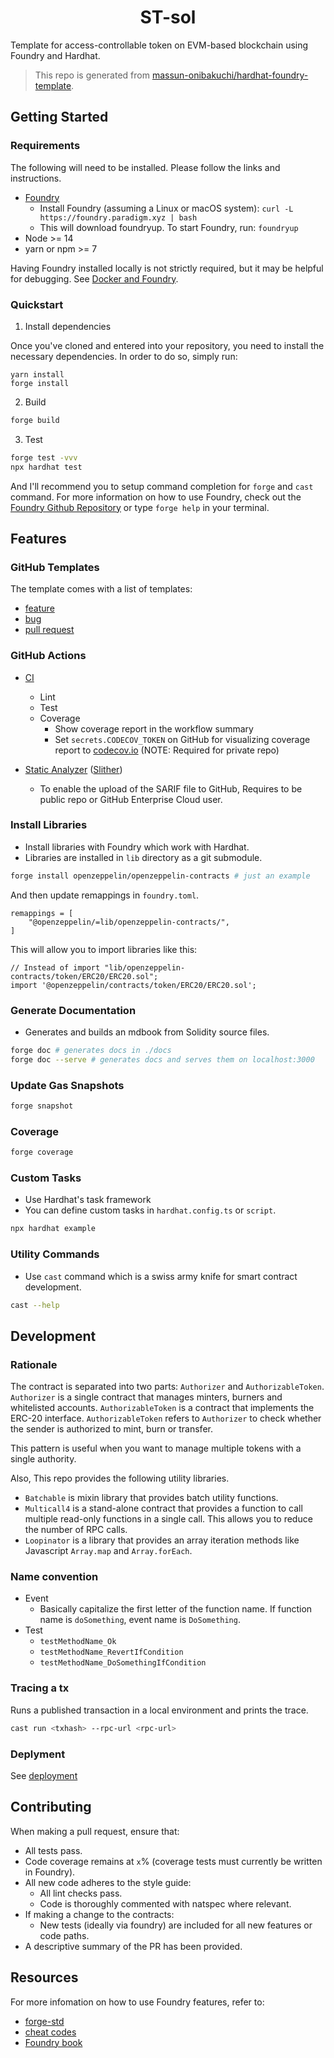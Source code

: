 # <h1 align="center"> ST-sol </h1>

Template for access-controllable token on EVM-based blockchain using Foundry and Hardhat.

> This repo is generated from [massun-onibakuchi/hardhat-foundry-template](https://github.com/massun-onibakuchi/hardhat-foundry-template/).

## Getting Started

### Requirements

The following will need to be installed. Please follow the links and instructions.

- [Foundry](https://github.com/foundry-rs/foundry)
  - Install Foundry (assuming a Linux or macOS system): `curl -L https://foundry.paradigm.xyz | bash`
  - This will download foundryup. To start Foundry, run: `foundryup`
- Node >= 14
- yarn or npm >= 7

Having Foundry installed locally is not strictly required, but it may be helpful for debugging. See [Docker and Foundry](https://book.getfoundry.sh/tutorials/foundry-docker).

### Quickstart

1. Install dependencies

Once you've cloned and entered into your repository, you need to install the necessary dependencies. In order to do so, simply run:

```shell
yarn install
forge install
```

2. Build

```bash
forge build
```

3. Test

```bash
forge test -vvv
npx hardhat test
```

And I'll recommend you to setup command completion for `forge` and `cast` command.
For more information on how to use Foundry, check out the [Foundry Github Repository](https://github.com/foundry-rs/foundry/tree/master/forge) or type `forge help` in your terminal.

## Features

### GitHub Templates

The template comes with a list of templates:

- [feature](.github/ISSUE_TEMPLATE/feature.md)
- [bug](.github/ISSUE_TEMPLATE/bug.md)
- [pull request](.github/pull_request_template.md)

### GitHub Actions

- [CI](.github/workflows/ci.yml)

  - Lint
  - Test
  - Coverage
    - Show coverage report in the workflow summary
    - Set `secrets.CODECOV_TOKEN` on GitHub for visualizing coverage report to [codecov.io](https://about.codecov.io/product/features/) (NOTE: Required for private repo)

- [Static Analyzer](.github/workflows/slither.yml) ([Slither](https://github.com/crytic/slither))
  - To enable the upload of the SARIF file to GitHub, Requires to be public repo or GitHub Enterprise Cloud user.

### Install Libraries

- Install libraries with Foundry which work with Hardhat.
- Libraries are installed in `lib` directory as a git submodule.

```bash
forge install openzeppelin/openzeppelin-contracts # just an example
```

And then update remappings in `foundry.toml`.

```
remappings = [
    "@openzeppelin/=lib/openzeppelin-contracts/",
]
```

This will allow you to import libraries like this:

```solidity
// Instead of import "lib/openzeppelin-contracts/token/ERC20/ERC20.sol";
import '@openzeppelin/contracts/token/ERC20/ERC20.sol';
```

### Generate Documentation

- Generates and builds an mdbook from Solidity source files.

```bash
forge doc # generates docs in ./docs
forge doc --serve # generates docs and serves them on localhost:3000
```

### Update Gas Snapshots

```sh
forge snapshot
```

### Coverage

```sh
forge coverage
```

### Custom Tasks

- Use Hardhat's task framework
- You can define custom tasks in `hardhat.config.ts` or `script`.

```bash
npx hardhat example
```

### Utility Commands

- Use `cast` command which is a swiss army knife for smart contract development.

```bash
cast --help
```

## Development

### Rationale

The contract is separated into two parts: `Authorizer` and `AuthorizableToken`. `Authorizer` is a single contract that manages minters, burners and whitelisted accounts. `AuthorizableToken` is a contract that implements the ERC-20 interface. `AuthorizableToken` refers to `Authorizer` to check whether the sender is authorized to mint, burn or transfer.

This pattern is useful when you want to manage multiple tokens with a single authority.

Also, This repo provides the following utility libraries.

- `Batchable` is mixin library that provides batch utility functions.
- `Multicall4` is a stand-alone contract that provides a function to call multiple read-only functions in a single call. This allows you to reduce the number of RPC calls.
- `Loopinator` is a library that provides an array iteration methods like Javascript `Array.map` and `Array.forEach`.

### Name convention

- Event
  - Basically capitalize the first letter of the function name. If function name is `doSomething`, event name is `DoSomething`.
- Test
  - `testMethodName_Ok`
  - `testMethodName_RevertIfCondition`
  - `testMethodName_DoSomethingIfCondition`

### Tracing a tx

Runs a published transaction in a local environment and prints the trace.

```bash
cast run <txhash> --rpc-url <rpc-url>
```

### Deplyment

See [deployment](./deployment.md)

## Contributing

When making a pull request, ensure that:

- All tests pass.
- Code coverage remains at `x`% (coverage tests must currently be written in Foundry).
- All new code adheres to the style guide:
  - All lint checks pass.
  - Code is thoroughly commented with natspec where relevant.
- If making a change to the contracts:
  - New tests (ideally via foundry) are included for all new features or code paths.
- A descriptive summary of the PR has been provided.

## Resources

For more infomation on how to use Foundry features, refer to:

- [forge-std](https://github.com/foundry-rs/forge-std/)
- [cheat codes](https://github.com/foundry-rs/foundry/blob/master/forge/README.md#cheat-codes)
- [Foundry book](https://book.getfoundry.sh/)

